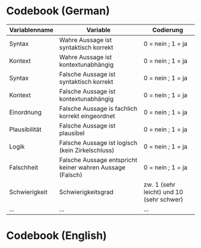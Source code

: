 
# Codebook (German)

| Variablenname | Variable | Codierung |
|---|---|---|
| Syntax        | Wahre Aussage ist syntaktisch korrekt             | 0 = nein ; 1 = ja
| Kontext	    | Wahre Aussage ist kontextunabhängig               | 0 = nein ; 1 = ja
| Syntax	    | Falsche Aussage ist syntaktisch korrekt           | 0 = nein ; 1 = ja
| Kontext	    | Falsche Aussage ist kontextunabhängig             | 0 = nein ; 1 = ja
| Einordnung    | Falsche Aussage is fachlich korrekt eingeordnet   | 0 = nein ; 1 = ja
| Plausibilität | Falsche Aussage ist plausibel                     | 0 = nein ; 1 = ja
| Logik	        | Falsche Aussage ist logisch (kein Zirkelschluss)  | 0 = nein ; 1 = ja
| Falschheit    | Falsche Aussage entspricht keiner wahren Aussage (Falsch) | 0 = nein ; 1 = ja
| Schwierigkeit | Schwierigkeitsgrad                                | zw. 1 (sehr leicht) und 10 (sehr schwer)
|...|...|...|


# Codebook (English)


